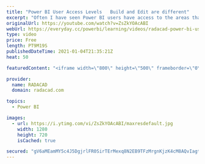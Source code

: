 ```yaml
---
title: "Power BI User Access Levels   Build and Edit are different"
excerpt: "Often I have seen Power BI users have access to the areas that they shouldn’t. In Power BI, you can share a report with a user just for view only, or give them access to view and built, or to Edit. These are all different levels of access. Build access is the one that is often is confused with Edit."
originalUrl: https://youtube.com/watch?v=ZsZkYOAcABI
webUrl: https://everyday.cc/powerbi/learning/videos/radacad-power-bi-user-access-levels-build-and-edit-are-different/
type: video
price: Free
length: PT9M19S
publishedDateTime: 2021-01-04T21:35:21Z
heat: 50

featuredContent: "<iframe width=\"800\" height=\"500\" frameborder=\"0\" src=\"https://www.youtube.com/embed/ZsZkYOAcABI\" allow=\"accelerometer; autoplay; encrypted-media; gyroscope; picture-in-picture\" allowfullscreen></iframe>"

provider:
  name: RADACAD
  domain: radacad.com

topics:
  - Power BI

images:
  - url: https://i.ytimg.com/vi/ZsZkYOAcABI/maxresdefault.jpg
    width: 1280
    height: 720
    isCached: true

secured: "gV6aMEamMY5c4J5DgjrlFR0SirTErMexq8N2EB9TFzMrgnKjzK4cM8AQvIagtU8BWx9TiSldYt1QrdcJM75dwm2opbXyabcVgSFoduL+f5drcXH/MERQbIhc4vY9BdHNC+g98Vp5Zq2OEJjvnieCJNS5IdIXUxtIheoH+H+s12Qr5y0hFnRl8w3v7ek8Emmm22tO9cERfDB1zpswmnnNpzK82MQN1KHS6zntE+ZobbBKjy+h20Jvdrs8XAyB4JOOlKDU9lsyR7LuWsVKjqEP2dX8fVXzkLDV0pPOc97MUGFlea4KQOg8bVPUTpvnbeBzXlIxholVtnwvappjNQtDBuXBV81FUHWIJHiL+8frMuiftjSiSk9jks0jOn2VnhUFeOp7lSxUS9nKDSBoV+vvHk29o8g5mkM+Zc2vxVJ4Q4Y=;Aap/eSvwyT6ULfTzf+/zfg=="
---
```


